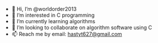 - 👋 Hi, I’m @worldorder2013
- 👀 I’m interested in C programming
- 🌱 I’m currently learning algorithms
- 💞️ I’m looking to collaborate on algorithm software using C
- 📫 Reach me by email: hastyt627@gmail.com

<!---
worldorder2013/worldorder2013 is a ✨ special ✨ repository because its `README.md` (this file) appears on your GitHub profile.
You can click the Preview link to take a look at your changes.
--->

